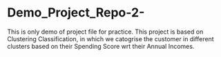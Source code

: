 # Demo_Project_Repo-2-
This is only demo of  project  file for practice.
This project is based on Clustering Classification,
in which we catogrise the customer in different clusters based on their Spending Score  wrt their Annual Incomes.
